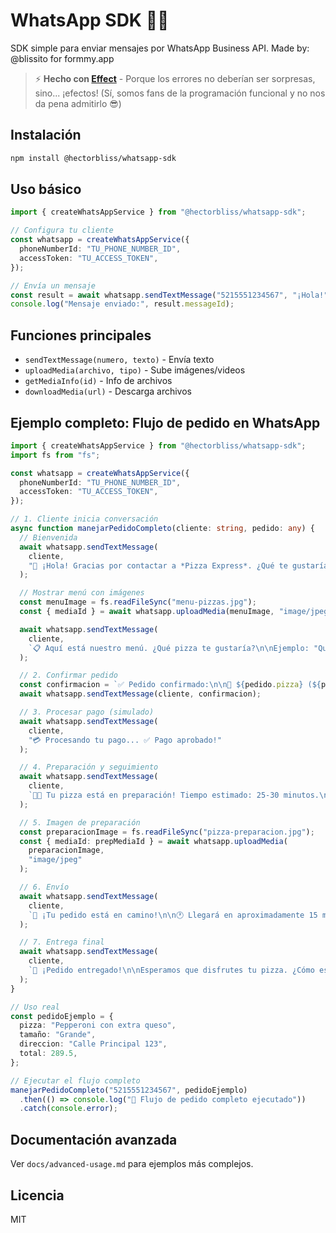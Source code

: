 # WhatsApp SDK 📡✨

SDK simple para enviar mensajes por WhatsApp Business API. Made by: @blissito for formmy.app

> ⚡ **Hecho con [Effect](https://effect.website/)** - Porque los errores no deberían ser sorpresas, sino... ¡efectos! (Sí, somos fans de la programación funcional y no nos da pena admitirlo 😎)

## Instalación

```bash
npm install @hectorbliss/whatsapp-sdk
```

## Uso básico

```typescript
import { createWhatsAppService } from "@hectorbliss/whatsapp-sdk";

// Configura tu cliente
const whatsapp = createWhatsAppService({
  phoneNumberId: "TU_PHONE_NUMBER_ID",
  accessToken: "TU_ACCESS_TOKEN",
});

// Envía un mensaje
const result = await whatsapp.sendTextMessage("5215551234567", "¡Hola!");
console.log("Mensaje enviado:", result.messageId);
```

## Funciones principales

- `sendTextMessage(numero, texto)` - Envía texto
- `uploadMedia(archivo, tipo)` - Sube imágenes/videos
- `getMediaInfo(id)` - Info de archivos
- `downloadMedia(url)` - Descarga archivos

## Ejemplo completo: Flujo de pedido en WhatsApp

```typescript
import { createWhatsAppService } from "@hectorbliss/whatsapp-sdk";
import fs from "fs";

const whatsapp = createWhatsAppService({
  phoneNumberId: "TU_PHONE_NUMBER_ID",
  accessToken: "TU_ACCESS_TOKEN",
});

// 1. Cliente inicia conversación
async function manejarPedidoCompleto(cliente: string, pedido: any) {
  // Bienvenida
  await whatsapp.sendTextMessage(
    cliente,
    "🍕 ¡Hola! Gracias por contactar a *Pizza Express*. ¿Qué te gustaría ordenar?"
  );

  // Mostrar menú con imágenes
  const menuImage = fs.readFileSync("menu-pizzas.jpg");
  const { mediaId } = await whatsapp.uploadMedia(menuImage, "image/jpeg");

  await whatsapp.sendTextMessage(
    cliente,
    `📋 Aquí está nuestro menú. ¿Qué pizza te gustaría?\n\nEjemplo: "Quiero una grande de pepperoni con extra queso"`
  );

  // 2. Confirmar pedido
  const confirmacion = `✅ Pedido confirmado:\n\n🍕 ${pedido.pizza} (${pedido.tamaño})\n📍 ${pedido.direccion}\n💰 Total: $${pedido.total}\n\n¿Todo está correcto? Responde "SÍ" para proceder.`;
  await whatsapp.sendTextMessage(cliente, confirmacion);

  // 3. Procesar pago (simulado)
  await whatsapp.sendTextMessage(
    cliente,
    "💳 Procesando tu pago... ✅ Pago aprobado!"
  );

  // 4. Preparación y seguimiento
  await whatsapp.sendTextMessage(
    cliente,
    `👨‍🍳 Tu pizza está en preparación! Tiempo estimado: 25-30 minutos.\n\n📱 Puedes seguir tu pedido en tiempo real.`
  );

  // 5. Imagen de preparación
  const preparacionImage = fs.readFileSync("pizza-preparacion.jpg");
  const { mediaId: prepMediaId } = await whatsapp.uploadMedia(
    preparacionImage,
    "image/jpeg"
  );

  // 6. Envío
  await whatsapp.sendTextMessage(
    cliente,
    `🚗 ¡Tu pedido está en camino!\n\n🕐 Llegará en aproximadamente 15 minutos\n📍 Dirección: ${pedido.direccion}\n\nGracias por elegirnos! 🍕`
  );

  // 7. Entrega final
  await whatsapp.sendTextMessage(
    cliente,
    `🎉 ¡Pedido entregado!\n\nEsperamos que disfrutes tu pizza. ¿Cómo estuvo todo? Tu opinión nos ayuda a mejorar.\n\n📞 Para futuros pedidos, ¡aquí estaremos!`
  );
}

// Uso real
const pedidoEjemplo = {
  pizza: "Pepperoni con extra queso",
  tamaño: "Grande",
  direccion: "Calle Principal 123",
  total: 289.5,
};

// Ejecutar el flujo completo
manejarPedidoCompleto("5215551234567", pedidoEjemplo)
  .then(() => console.log("🚀 Flujo de pedido completo ejecutado"))
  .catch(console.error);
```

## Documentación avanzada

Ver `docs/advanced-usage.md` para ejemplos más complejos.

## Licencia

MIT
